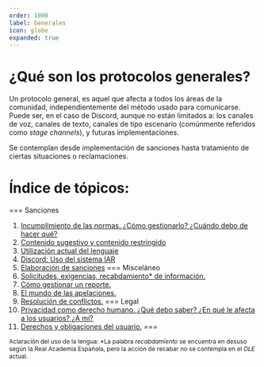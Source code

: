 ```yaml
---
order: 1000
label: Generales
icon: globe
expanded: true
---
```

<style>
    footer {
        font-size: 0.75rem;
    }
</style>
# ¿Qué son los protocolos generales?

Un protocolo general, es aquel que afecta a todos los áreas de la comunidad, independientemente del método usado para comunicarse. Puede ser, en el caso de Discord, aunque no están limitados a: los canales de voz, canales de texto, canales de tipo escenario (comúnmente referidos como _stage channels_), y futuras implementaciones.

Se contemplan desde implementación de sanciones hasta tratamiento de ciertas situaciones o reclamaciones.

# Índice de tópicos:

=== Sanciones
1. [Incumplimiento de las normas. ¿Cómo gestionarlo? ¿Cuándo debo de hacer qué?](./Sanciones/incumplimiento-de-las-normas.md)
2. [Contenido sugestivo y contenido restringido](./Sanciones/contenido-sugestivo-vs-restringido.md)
3. [Utilización actual del lenguaje](./Sanciones/lenguaje.md)
4. [Discord: Uso del sistema IAR](./Sanciones/discord_uso-del-iar.md)
5. [Elaboración de sanciones](./Sanciones/elaboracion-de-sanciones.md)
=== Misceláneo
6. [Solicitudes, exigencias, recabdamiento\* de información.](./Mixtos/solicitudes.md)
7. [Cómo gestionar un reporte.](./Mixtos/reportes.md)
8. [El mundo de las apelaciones.](./Mixtos/apelaciones.md)
9. [Resolución de conflictos.](./Mixtos/resolucion-de-conflictos.md)
=== Legal
10. [Privacidad como derecho humano. ¿Qué debo saber? ¿En qué le afecta a los usuarios? ¿A mí?](./Legal/privacidad.md)
11. [Derechos y obligaciones del usuario.](./Legal/derechos.md)
=== 


<footer>Aclaración del uso de la lengua: *La palabra <em>recabdamiento</em> se encuentra en desuso según la Real Academia Española, pero la acción de recabar no se contempla en el <em>DLE</em> actual.</footer>